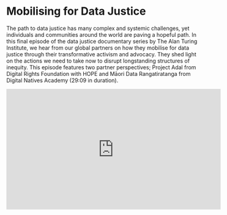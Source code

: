 # Mobilising for Data Justice

The path to data justice has many complex and systemic challenges, yet individuals and communities around the world are paving a hopeful path. In this final episode of the data justice documentary series by The Alan Turing Institute, we hear from our global partners on how they mobilise for data justice through their transformative activism and advocacy. They shed light on the actions we need to take now to disrupt longstanding structures of inequity. This episode features two partner perspectives; Project Adal from Digital Rights Foundation with HOPE and Māori Data Rangatiratanga from Digital Natives Academy (29:09 in duration). 

<iframe width="560" height="315" src="https://www.youtube.com/watch?v=x0nCU9ptWqc" title="YouTube video player" frameborder="0" allow="accelerometer; autoplay; clipboard-write; encrypted-media; gyroscope; picture-in-picture; web-share" referrerpolicy="strict-origin-when-cross-origin" allowfullscreen></iframe>

